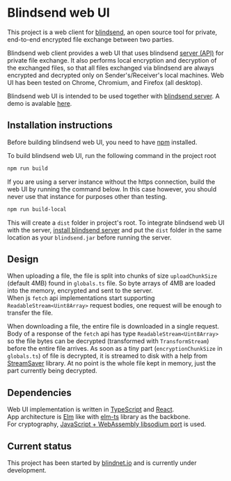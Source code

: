 # Blindsend web UI

This project is a web client for [blindsend](https://github.com/blindnet-io/blindsend), an open source tool for private, end-to-end encrypted file exchange between two parties.

Blindsend web client provides a web UI that uses blindsend [server (API)](https://github.com/blindnet-io/blindsend-be) for private file exchange. It also performs local encryption and decryption of the exchanged files, so that all files exchanged via blindsend are always encrypted and decrypted only on Sender's/Receiver's local machines. Web UI has been tested on Chrome, Chromium, and Firefox (all desktop).

Blindsend web UI is intended to be used together with [blindsend server](https://github.com/blindnet-io/blindsend-be). A demo is avalable [here](https://blindsend.xyz).

## Installation instructions

Before building blindsend web UI, you need to have [npm](https://www.npmjs.com/get-npm) installed.

To build blindsend web UI, run the following command in the project root
```bash
npm run build
```

If you are using a server instance without the https connection, build the web UI by running the command below. In this case however, you should never use that instance for purposes other than testing. 
```bash
npm run build-local
```

This will create a `dist` folder in project's root. To integrate blindsend web UI with the server, [install blindsend server](https://github.com/blindnet-io/blindsend-be) and put the `dist` folder in the same location as your `blindsend.jar` before running the server.

## Design

When uploading a file, the file is split into chunks of size `uploadChunkSize` (default 4MB) found in `globals.ts` file. So byte arrays of 4MB are loaded into the memory, encrypted and sent to the server.  
When js `fetch` api implementations start supporting `ReadableStream<Uint8Array>` request bodies, one request will be enough to transfer the file.

When downloading a file, the entire file is downloaded in a single request. Body of a response of the `fetch` api has type `ReadableStream<Uint8Array>` so the file bytes can be decrypted (transformed with `TransformStream`) before the entire file arrives. As soon as a tiny part (`encryptionChunkSize` in `globals.ts`) of file is decrypted, it is streamed to disk with a help from [StreamSaver](https://github.com/jimmywarting/StreamSaver.js) library. At no point is the whole file kept in memory, just the part currently being decrypted.

## Dependencies

Web UI implementation is written in [TypeScript](https://www.typescriptlang.org/) and [React](https://reactjs.org/).  
App architecture is [Elm](https://guide.elm-lang.org/architecture/) like with [elm-ts](https://github.com/gcanti/elm-ts) library as the backbone.  
For cryptography, [JavaScript + WebAssembly libsodium port](https://github.com/jedisct1/libsodium.js/) is used.  

## Current status
This project has been started by [blindnet.io](https://blindnet.io/) and is currently under development.  